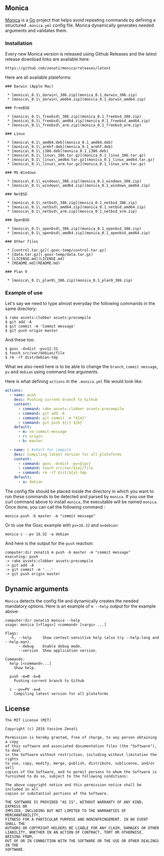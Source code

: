 ## Monica
[Monica](https://www.youtube.com/watch?v=OY1xxhlq4RU) is a [Go](https://golang.org) project that helps avoid repeating commands by defining a structured `.monica.yml` config file. Monica dynamically generates needed arguments and validates them.

### Installation
Every new Monica version is released using Github Releases and the latest release download links are available here:
```
https://github.com/zenati/monica/releases/latest
```

Here are all available plateforms:
```
### Darwin (Apple Mac)

 * [monica\_0.1\_darwin\_386.zip](monica_0.1_darwin_386.zip)
 * [monica\_0.1\_darwin\_amd64.zip](monica_0.1_darwin_amd64.zip)

### FreeBSD

 * [monica\_0.1\_freebsd\_386.zip](monica_0.1_freebsd_386.zip)
 * [monica\_0.1\_freebsd\_amd64.zip](monica_0.1_freebsd_amd64.zip)
 * [monica\_0.1\_freebsd\_arm.zip](monica_0.1_freebsd_arm.zip)

### Linux

 * [monica\_0.1\_amd64.deb](monica_0.1_amd64.deb)
 * [monica\_0.1\_armhf.deb](monica_0.1_armhf.deb)
 * [monica\_0.1\_i386.deb](monica_0.1_i386.deb)
 * [monica\_0.1\_linux\_386.tar.gz](monica_0.1_linux_386.tar.gz)
 * [monica\_0.1\_linux\_amd64.tar.gz](monica_0.1_linux_amd64.tar.gz)
 * [monica\_0.1\_linux\_arm.tar.gz](monica_0.1_linux_arm.tar.gz)

### MS Windows

 * [monica\_0.1\_windows\_386.zip](monica_0.1_windows_386.zip)
 * [monica\_0.1\_windows\_amd64.zip](monica_0.1_windows_amd64.zip)

### NetBSD

 * [monica\_0.1\_netbsd\_386.zip](monica_0.1_netbsd_386.zip)
 * [monica\_0.1\_netbsd\_amd64.zip](monica_0.1_netbsd_amd64.zip)
 * [monica\_0.1\_netbsd\_arm.zip](monica_0.1_netbsd_arm.zip)

### OpenBSD

 * [monica\_0.1\_openbsd\_386.zip](monica_0.1_openbsd_386.zip)
 * [monica\_0.1\_openbsd\_amd64.zip](monica_0.1_openbsd_amd64.zip)

### Other files

 * [control.tar.gz](.goxc-temp/control.tar.gz)
 * [data.tar.gz](.goxc-temp/data.tar.gz)
 * [LICENSE.md](LICENSE.md)
 * [README.md](README.md)

### Plan 9

 * [monica\_0.1\_plan9\_386.zip](monica_0.1_plan9_386.zip)
```

### Example of use
Let's say we need to type almost everyday the following commands in the same directory:
```
$ rake assets:clobber assets:precompile
$ git add -A
$ git commit -m 'Commit message'
$ git push origin master
```

And these too:

```
$ goxc -d=dist -pv=12.31
$ touch src/var/debian/file
$ rm -rf dist/debian-tmp
```

What we also need here is to be able to change the `branch`, `commit message`, `pv` and `debian` using command line arguments.

Here is what defining `actions` in the `.monica.yml` file would look like:

```yaml
actions:
  - name: push
    desc: Pushing current branch to Github
    content:
      - command: rake assets:clobber assets:precompile
      - command: git add -A
      - command: git commit -m "${m}"
      - command: git push ${r} ${b}
    default:
      - m: no-commit-message
      - r: origin
      - b: master

  - name: c #short for compile
    desc: Compiling latest version for all plateforms
    content:
      - command: goxc -d=dist -pv=${pv}
      - command: touch src/var/${a}/file
      - command: rm -rf dist/${a}-tmp
    default:
      - a: debian
```

The config file should be placed inside the directory in which you want to run these commands to be detected and parsed by `monica`. If you use the curl command above to install `monica`, the executable will be named `monica`. Once done, you can call the following command :

```
monica push -b master -m "commit message"
```

Or to use the Goxc example with `pv=16.32` and `a=debian`:

```
monica c --pv 16.32 -a debian
```

And here is the output for the `push` reaction:
```
computer:dir zenati$ m push -b master -m "commit message"
executing: push
-> rake assets:clobber assets:precompile
-> git add -A
-> git commit -m '...'
-> git push origin master
```

## Dynamic arguments
`Monica` detects the config file and dynamically creates the needed mandatory options.
Here is an example of `m --help` output for the example above:
```
computer:dir zenati$ monica --help
usage: monica [<flags>] <command> [<args> ...]

Flags:
  -h, --help     Show context-sensitive help (also try --help-long and --help-man).
      --debug    Enable debug mode.
      --version  Show application version.

Commands:
  help [<command>...]
    Show help.

  push -m=M -b=B
    Pushing current branch to Github

  c --pv=PV -a=A
    Compiling latest version for all plateforms
```

## License
```
The MIT License (MIT)

Copyright (c) 2016 Yassine Zenati

Permission is hereby granted, free of charge, to any person obtaining a copy
of this software and associated documentation files (the "Software"), to deal
in the Software without restriction, including without limitation the rights
to use, copy, modify, merge, publish, distribute, sublicense, and/or sell
copies of the Software, and to permit persons to whom the Software is
furnished to do so, subject to the following conditions:

The above copyright notice and this permission notice shall be included in all
copies or substantial portions of the Software.

THE SOFTWARE IS PROVIDED "AS IS", WITHOUT WARRANTY OF ANY KIND, EXPRESS OR
IMPLIED, INCLUDING BUT NOT LIMITED TO THE WARRANTIES OF MERCHANTABILITY,
FITNESS FOR A PARTICULAR PURPOSE AND NONINFRINGEMENT. IN NO EVENT SHALL THE
AUTHORS OR COPYRIGHT HOLDERS BE LIABLE FOR ANY CLAIM, DAMAGES OR OTHER
LIABILITY, WHETHER IN AN ACTION OF CONTRACT, TORT OR OTHERWISE, ARISING FROM,
OUT OF OR IN CONNECTION WITH THE SOFTWARE OR THE USE OR OTHER DEALINGS IN THE
SOFTWARE.
```
